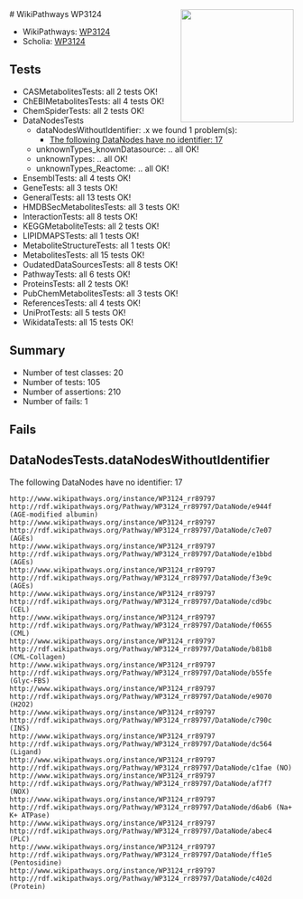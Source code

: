 <img style="float: right; width: 200px" src="https://upload.wikimedia.org/wikipedia/commons/thumb/8/83/Wplogo_with_text_500.png/640px-Wplogo_with_text_500.png" />
# WikiPathways WP3124

* WikiPathways: [WP3124](https://new.wikipathways.org/pathways/WP3124)
* Scholia: [WP3124](https://scholia.toolforge.org/wikipathways/WP3124)
## Tests
* CASMetabolitesTests: all 2 tests OK!
* ChEBIMetabolitesTests: all 4 tests OK!
* ChemSpiderTests: all 2 tests OK!
* DataNodesTests
    * dataNodesWithoutIdentifier: .x we found 1 problem(s):
        * [The following DataNodes have no identifier: 17](#8792c497)
    * unknownTypes_knownDatasource: .. all OK!
    * unknownTypes: .. all OK!
    * unknownTypes_Reactome: .. all OK!
* EnsemblTests: all 4 tests OK!
* GeneTests: all 3 tests OK!
* GeneralTests: all 13 tests OK!
* HMDBSecMetabolitesTests: all 3 tests OK!
* InteractionTests: all 8 tests OK!
* KEGGMetaboliteTests: all 2 tests OK!
* LIPIDMAPSTests: all 1 tests OK!
* MetaboliteStructureTests: all 1 tests OK!
* MetabolitesTests: all 15 tests OK!
* OudatedDataSourcesTests: all 8 tests OK!
* PathwayTests: all 6 tests OK!
* ProteinsTests: all 2 tests OK!
* PubChemMetabolitesTests: all 3 tests OK!
* ReferencesTests: all 4 tests OK!
* UniProtTests: all 5 tests OK!
* WikidataTests: all 15 tests OK!


## Summary

* Number of test classes: 20
* Number of tests: 105
* Number of assertions: 210
* Number of fails: 1

## Fails

<a name="8792c497" />

## DataNodesTests.dataNodesWithoutIdentifier

The following DataNodes have no identifier: 17
```
http://www.wikipathways.org/instance/WP3124_rr89797 http://rdf.wikipathways.org/Pathway/WP3124_rr89797/DataNode/e944f (AGE-modified albumin)
http://www.wikipathways.org/instance/WP3124_rr89797 http://rdf.wikipathways.org/Pathway/WP3124_rr89797/DataNode/c7e07 (AGEs)
http://www.wikipathways.org/instance/WP3124_rr89797 http://rdf.wikipathways.org/Pathway/WP3124_rr89797/DataNode/e1bbd (AGEs)
http://www.wikipathways.org/instance/WP3124_rr89797 http://rdf.wikipathways.org/Pathway/WP3124_rr89797/DataNode/f3e9c (AGEs)
http://www.wikipathways.org/instance/WP3124_rr89797 http://rdf.wikipathways.org/Pathway/WP3124_rr89797/DataNode/cd9bc (CEL)
http://www.wikipathways.org/instance/WP3124_rr89797 http://rdf.wikipathways.org/Pathway/WP3124_rr89797/DataNode/f0655 (CML)
http://www.wikipathways.org/instance/WP3124_rr89797 http://rdf.wikipathways.org/Pathway/WP3124_rr89797/DataNode/b81b8 (CML-Collagen)
http://www.wikipathways.org/instance/WP3124_rr89797 http://rdf.wikipathways.org/Pathway/WP3124_rr89797/DataNode/b55fe (Glyc-FBS)
http://www.wikipathways.org/instance/WP3124_rr89797 http://rdf.wikipathways.org/Pathway/WP3124_rr89797/DataNode/e9070 (H2O2)
http://www.wikipathways.org/instance/WP3124_rr89797 http://rdf.wikipathways.org/Pathway/WP3124_rr89797/DataNode/c790c (INS)
http://www.wikipathways.org/instance/WP3124_rr89797 http://rdf.wikipathways.org/Pathway/WP3124_rr89797/DataNode/dc564 (Ligand)
http://www.wikipathways.org/instance/WP3124_rr89797 http://rdf.wikipathways.org/Pathway/WP3124_rr89797/DataNode/c1fae (NO)
http://www.wikipathways.org/instance/WP3124_rr89797 http://rdf.wikipathways.org/Pathway/WP3124_rr89797/DataNode/af7f7 (NOX)
http://www.wikipathways.org/instance/WP3124_rr89797 http://rdf.wikipathways.org/Pathway/WP3124_rr89797/DataNode/d6ab6 (Na+ K+ ATPase)
http://www.wikipathways.org/instance/WP3124_rr89797 http://rdf.wikipathways.org/Pathway/WP3124_rr89797/DataNode/abec4 (PLC)
http://www.wikipathways.org/instance/WP3124_rr89797 http://rdf.wikipathways.org/Pathway/WP3124_rr89797/DataNode/ff1e5 (Pentosidine)
http://www.wikipathways.org/instance/WP3124_rr89797 http://rdf.wikipathways.org/Pathway/WP3124_rr89797/DataNode/c402d (Protein)
```

